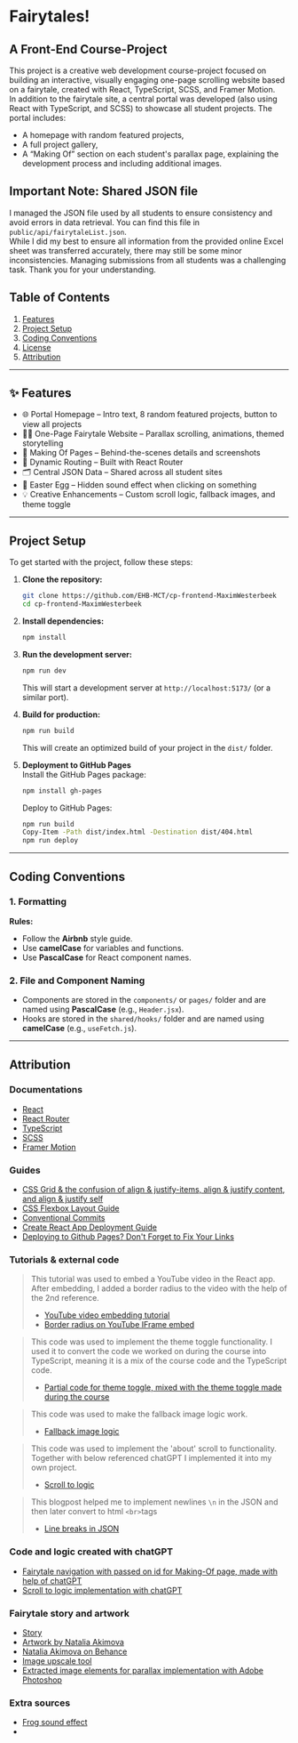 # Fairytales!
## A Front-End Course-Project

This project is a creative web development course-project focused on building an interactive, visually engaging one-page scrolling website based on a fairytale, created with React, TypeScript, SCSS, and Framer Motion.  
In addition to the fairytale site, a central portal was developed (also using React with TypeScript, and SCSS) to showcase all student projects. The portal includes:
- A homepage with random featured projects,
- A full project gallery,
- A “Making Of” section on each student's parallax page, explaining the development process and including additional images.

## Important Note: Shared JSON file
I managed the JSON file used by all students to ensure consistency and avoid errors in data retrieval. You can find this file in `public/api/fairytaleList.json`.  
While I did my best to ensure all information from the provided online Excel sheet was transferred accurately, there may still be some minor inconsistencies. Managing submissions from all students was a challenging task. Thank you for your understanding.

## Table of Contents
1. [Features](#features)
2. [Project Setup](#project-setup)
3. [Coding Conventions](#coding-conventions)
4. [License](#license)
5. [Attribution](#attribution)

---

## ✨ Features
- 🌐 Portal Homepage – Intro text, 8 random featured projects, button to view all projects
- 🧚‍♀️ One-Page Fairytale Website – Parallax scrolling, animations, themed storytelling
- 📖 Making Of Pages – Behind-the-scenes details and screenshots
- 🔀 Dynamic Routing – Built with React Router
- 🗂️ Central JSON Data – Shared across all student sites
- 🎨 Easter Egg – Hidden sound effect when clicking on something
- 💡 Creative Enhancements – Custom scroll logic, fallback images, and theme toggle

---

## Project Setup

To get started with the project, follow these steps:

1. **Clone the repository:**
   ```bash
   git clone https://github.com/EHB-MCT/cp-frontend-MaximWesterbeek
   cd cp-frontend-MaximWesterbeek
   ```

2. **Install dependencies:**
   ```bash
   npm install
   ```

3. **Run the development server:**
   ```bash
   npm run dev
   ```
   This will start a development server at `http://localhost:5173/` (or a similar port).

4. **Build for production:**
   ```bash
   npm run build
   ```
   This will create an optimized build of your project in the `dist/` folder.

5. **Deployment to GitHub Pages**  
   Install the GitHub Pages package:
   ```bash
   npm install gh-pages
   ```
   Deploy to GitHub Pages:
   ```bash
   npm run build
   Copy-Item -Path dist/index.html -Destination dist/404.html
   npm run deploy
   ```

---

## Coding Conventions

### 1. **Formatting**
**Rules:**
- Follow the **Airbnb** style guide.
- Use **camelCase** for variables and functions.
- Use **PascalCase** for React component names.

### 2. **File and Component Naming**
- Components are stored in the `components/` or `pages/` folder and are named using **PascalCase** (e.g., `Header.jsx`).
- Hooks are stored in the `shared/hooks/` folder and are named using **camelCase** (e.g., `useFetch.js`).

---

## Attribution

### Documentations
- [React](https://reactjs.org/)
- [React Router](https://reactrouter.com/start/data/routing)
- [TypeScript](https://www.typescriptlang.org/docs/)
- [SCSS](https://sass-lang.com/documentation/)
- [Framer Motion](https://motion.dev/docs/react-quick-start)

### Guides
- [CSS Grid & the confusion of align & justify-items, align & justify content, and align & justify self](https://medium.com/@kristinethejohnson/css-grid-the-confusion-of-align-justify-items-align-justify-content-and-align-justify-e94ac687fdb)
- [CSS Flexbox Layout Guide](https://css-tricks.com/snippets/css/a-guide-to-flexbox/)
- [Conventional Commits](https://www.conventionalcommits.org/en/v1.0.0/)
- [Create React App Deployment Guide](https://create-react-app.dev/docs/deployment/#building-for-relative-paths)
- [Deploying to Github Pages? Don't Forget to Fix Your Links](https://maximorlov.com/deploying-to-github-pages-dont-forget-to-fix-your-links/)

### Tutorials & external code
> This tutorial was used to embed a YouTube video in the React app. After embedding, I added a border radius to the video with the help of the 2nd reference.
> - [YouTube video embedding tutorial](https://dev.to/bravemaster619/simplest-way-to-embed-a-youtube-video-in-your-react-app-3bk2)
> - [Border radius on YouTube IFrame embed](https://stackoverflow.com/questions/7811719/adding-border-radius-for-embedded-youtube-video)

> This code was used to implement the theme toggle functionality. I used it to convert the code we worked on during the course into TypeScript, meaning it is a mix of the course code and the TypeScript code.
> - [Partial code for theme toggle, mixed with the theme toggle made during the course](https://github.com/chris-jantzen/react-typescript-theme-toggle/)

> This code was used to make the fallback image logic work.
> - [Fallback image logic](https://patrickpassarella.com/blog/image-fallback-component)

> This code was used to implement the 'about' scroll to functionality. Together with below referenced chatGPT I implemented it into my own project.
> - [Scroll to logic](https://bobbyhadz.com/blog/react-scroll-to-element-on-click)

> This blogpost helped me to implement newlines `\n` in the JSON and then later convert to html `<br>`tags
> - [Line breaks in JSON](https://iifx.dev/en/articles/122124)

### Code and logic created with chatGPT
- [Fairytale navigation with passed on id for Making-Of page, made with help of chatGPT](https://chatgpt.com/share/6834c7ed-fc68-8006-8703-33955e1e103d)
- [Scroll to logic implementation with chatGPT](https://chatgpt.com/share/68336add-5c20-8006-8041-4e0b3e775a58)

### Fairytale story and artwork
- [Story](https://www.andersenstories.com/nl/andersen_sprookjes/duimelijntje)
- [Artwork by Natalia Akimova](https://www.behance.net/gallery/18478021/Hans-Christian-Andersen-Thumbelina-)
- [Natalia Akimova on Behance](https://www.behance.net/taschaka)
- [Image upscale tool](https://imgupscaler.com/)
- [Extracted image elements for parallax implementation with Adobe Photoshop](https://www.adobe.com)

### Extra sources
- [Frog sound effect](https://pixabay.com/sound-effects/frog-85649/)
- []()
